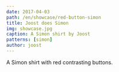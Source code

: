 ```yaml
---
date: 2017-04-03
path: /en/showcase/red-button-simon
title: Joost does Simon
img: showcase.jpg
caption: A Simon shirt by Joost
patterns: [simon]
author: joost
---
```

A Simon shirt with red contrasting buttons.
